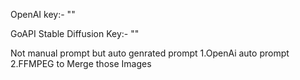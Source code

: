 OpenAI key:- ""

GoAPI Stable Diffusion Key:- ""

Not manual prompt but auto genrated prompt
1.OpenAi auto prompt
2.FFMPEG to Merge those Images 


